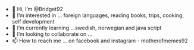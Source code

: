 - 👋 Hi, I’m @Bridget92
- 👀 I’m interested in ... foreign languages, reading books, trips, cooking, self development
- 🌱 I’m currently learning ...swedish, norwegian and java script
- 💞️ I’m looking to collaborate on ...
- 📫 How to reach me ... on facebook and instagram - motherofmemes92

<!---
Bridget92/Bridget92 is a ✨ special ✨ repository because its `README.md` (this file) appears on your GitHub profile.
You can click the Preview link to take a look at your changes.
--->
